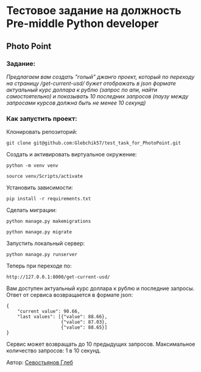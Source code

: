 #  Тестовое задание на должность Pre-middle Python developer
## Photo Point

### Задание:
_Предлагаем вам создать "голый" джанго проект, который по переходу на страницу /get-current-usd/ бужет отображать в json формате актуальный курс доллара к рублю (запрос по апи, найти самостоятельно) и показывать 10 последних запросов (паузу между запросами курсов должна быть не менее 10 секунд)_

### Как запустить проект:
Клонировать репозиторий:
```
git clone git@github.com:Glebchik57/test_task_for_PhotoPoint.git
```
Cоздать и активировать виртуальное окружение:
```
python -m venv venv
```
```
source venv/Scripts/activate
```
Установить зависимости:
```
pip install -r requirements.txt
```
Сделать миграции:
```
python manage.py makemigrations
```
```
python manage.py migrate
```
Запустить локальный сервер:
```
python manage.py runserver
```
Теперь при переходе по:
```
http://127.0.0.1:8000/get-current-usd/
```
Вам доступен актуальный курс доллара к рублю и последние запросы. 
Ответ от сервиса возвращается в формате json:
```
{
    "current value": 90.66,
    "last values": [{"value": 88.66},
                    {"value": 87.03}, 
                    {"value": 88.65}]
}
```
Сервис может возвращать до 10 предыдущих запросов.
Максимальное количество запросов: 1 в 10 секунд.

Автор:  [Севостьянов Глеб](https://github.com/Glebchik57)
